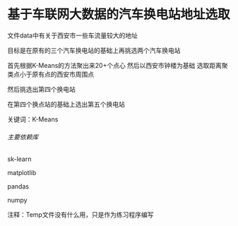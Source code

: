 # 基于车联网大数据的汽车换电站地址选取

文件data中有关于西安市一些车流量较大的地址

目标是在原有的三个汽车换电站的基础上再挑选两个汽车换电站



首先根据K-Means的方法聚出来20+个点心  然后以西安市钟楼为基础  选取距离聚类点小于原有点的西安市周围点

然后挑选出第四个换电站

在第四个换点站的基础上选出第五个换电站

关键词：K-Means

###### 主要依赖库

sk-learn

matplotlib

pandas

numpy

注释：Temp文件没有什么用，只是作为练习程序编写
